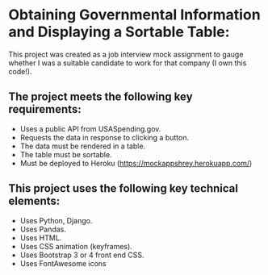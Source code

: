 # Obtaining Governmental Information and Displaying a Sortable Table: 

This project was created as a job interview mock assignment to gauge whether I was a suitable candidate to work for that company (I own this code!). 
  
  
  
## The project meets the following key requirements:
- Uses a public API from USASpending.gov.
- Requests the data in response to clicking a button.
- The data must be rendered in a table.
- The table must be sortable.
- Must be deployed to Heroku (https://mockappshrey.herokuapp.com/)  
  
  
## This project uses the following key technical elements:
- Uses Python, Django.
- Uses Pandas. 
- Uses HTML.
- Uses CSS animation (keyframes).
- Uses Bootstrap 3 or 4 front end CSS.
- Uses FontAwesome icons


